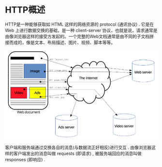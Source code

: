 # HTTP概述

HTTP是一种能够获取如 HTML 这样的网络资源的 protocol \(通讯协议\) . 它是在 Web 上进行数据交换的基础，是一种 client-server 协议，也就是说，请求通常是由像浏览器这样的接受方发起的。一个完整的Web文档通常是由不同的子文档拼接而成的，像是文本、布局描述、图片、视频、脚本等等。

![](/assets/http-gaishu-1.png)

客户端和服务端通过交换各自的消息\(与数据流正好相反\)进行交互 . 由像浏览器这样的客户端发出的消息叫做 requests \(即请求\) , 被服务端回应的消息叫做 responses \(即响应\) . 




